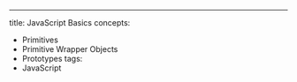---
title: JavaScript Basics
concepts:
  - Primitives
  - Primitive Wrapper Objects
  - Prototypes
tags:
  - JavaScript
 
 
